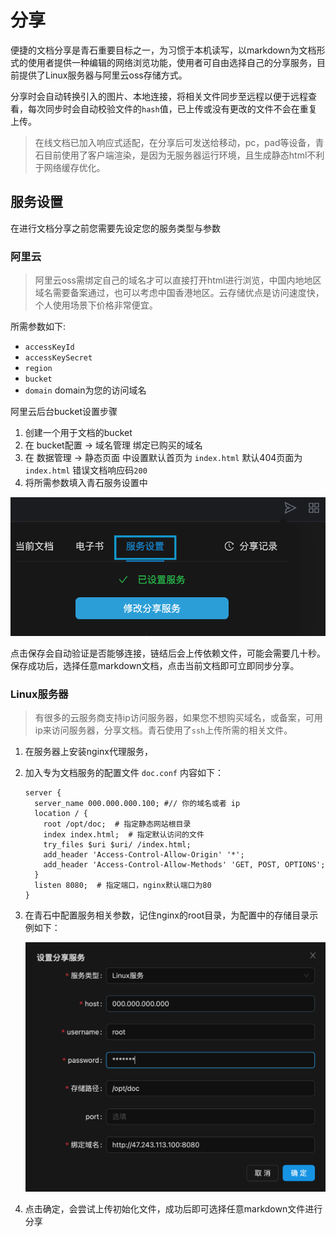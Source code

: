 # 分享

便捷的文档分享是青石重要目标之一，为习惯于本机读写，以markdown为文档形式的使用者提供一种编辑的网络浏览功能，使用者可自由选择自己的分享服务，目前提供了Linux服务器与阿里云oss存储方式。

分享时会自动转换引入的图片、本地连接，将相关文件同步至远程以便于远程查看，每次同步时会自动校验文件的`hash`值，已上传或没有更改的文件不会在重复上传。

> 在线文档已加入响应式适配，在分享后可发送给移动，pc，pad等设备，青石目前使用了客户端渲染，是因为无服务器运行环境，且生成静态html不利于网络缓存优化。

## 服务设置

在进行文档分享之前您需要先设定您的服务类型与参数

### 阿里云

> 阿里云oss需绑定自己的域名才可以直接打开html进行浏览，中国内地地区域名需要备案通过，也可以考虑中国香港地区。云存储优点是访问速度快，个人使用场景下价格非常便宜。

所需参数如下:

- `accessKeyId`
- `accessKeySecret`
- `region`
- `bucket`
- `domain` domain为您的访问域名

阿里云后台bucket设置步骤

1. 创建一个用于文档的bucket
2. 在 bucket配置 -> 域名管理 绑定已购买的域名
3. 在 数据管理 -> 静态页面 中设置默认首页为 `index.html` 默认404页面为`index.html` 错误文档响应码`200`
4. 将所需参数填入青石服务设置中

![qH52DzivcNXz8yY_eKec7](..%2F.images%2FqH52DzivcNXz8yY_eKec7.png)

点击保存会自动验证是否能够连接，链结后会上传依赖文件，可能会需要几十秒。保存成功后，选择任意markdown文档，点击当前文档即可立即同步分享。

### Linux服务器

> 有很多的云服务商支持ip访问服务器，如果您不想购买域名，或备案，可用ip来访问服务器，分享文档。青石使用了`ssh`上传所需的相关文件。

1. 在服务器上安装nginx代理服务，
2. 加入专为文档服务的配置文件 `doc.conf` 内容如下：

   ```nginx
   server {
     server_name 000.000.000.100; #// 你的域名或者 ip
     location / {
       root /opt/doc;  # 指定静态网站根目录
       index index.html;  # 指定默认访问的文件
       try_files $uri $uri/ /index.html;
       add_header 'Access-Control-Allow-Origin' '*';
       add_header 'Access-Control-Allow-Methods' 'GET, POST, OPTIONS';
     }
     listen 8080;  # 指定端口，nginx默认端口为80
   }
   ```

3. 在青石中配置服务相关参数，记住nginx的root目录，为配置中的存储目录示例如下：

   ![h63Evo-Y1NgjsT83RYHhE](..%2F.images%2Fh63Evo-Y1NgjsT83RYHhE.png)

4. 点击确定，会尝试上传初始化文件，成功后即可选择任意markdown文件进行分享